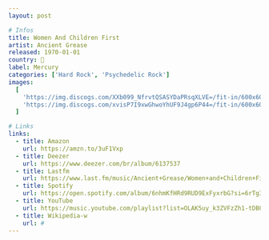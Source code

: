 ```yaml
---
layout: post

# Infos
title: Women And Children First
artist: Ancient Grease
released: 1970-01-01
country: 🏴󠁧󠁢󠁷󠁬󠁳󠁿
label: Mercury
categories: ['Hard Rock', 'Psychedelic Rock']
images:
  [
    'https://img.discogs.com/XXb099_NfrvtQSASYDaPRsqXLVE=/fit-in/600x600/filters:strip_icc():format(jpeg):mode_rgb():quality(90)/discogs-images/R-4738107-1456880040-3664.jpeg.jpg',
    'https://img.discogs.com/xvisP7I9xwGhwoYhUF9J4gp6P44=/fit-in/600x600/filters:strip_icc():format(jpeg):mode_rgb():quality(90)/discogs-images/R-4738107-1456880026-8817.jpeg.jpg',
  ]

# Links
links:
  - title: Amazon
    url: https://amzn.to/3uF1Vxp
  - title: Deezer
    url: https://www.deezer.com/br/album/6137537
  - title: Lastfm
    url: https://www.last.fm/music/Ancient+Grease/Women+and+Children+First
  - title: Spotify
    url: https://open.spotify.com/album/6nhmKfHRd9RUD9ExFyxrbG?si=6rTg3VfaS8a0DfE8hJ5p5g
  - title: YouTube
    url: https://music.youtube.com/playlist?list=OLAK5uy_k3ZVFzZh1-tDB0Pfd9PVZ9iRR17vAxuIg
  - title: Wikipedia-w
    url: #
---
```


